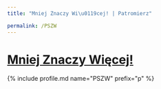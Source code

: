 ```yaml
---
title: "Mniej Znaczy Wi\u0119cej! | Patromierz"

permalink: /PSZW
---
```


# [Mniej Znaczy Więcej!](https://patronite.pl/PSZW)

{% include profile.md name="PSZW" prefix="p" %}
